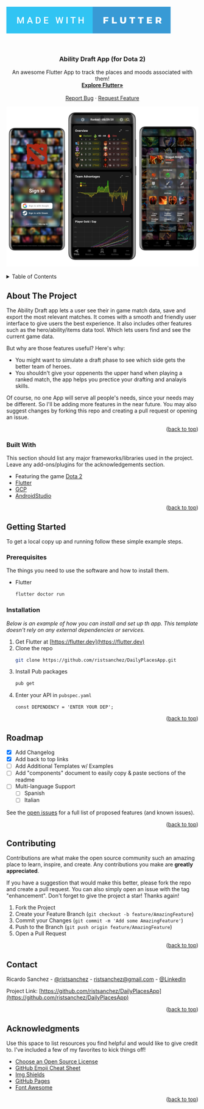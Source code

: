 ![Made with Flutter](gh_assets/made-with-flutter.svg)

<div id="top"></div>

<!-- PROJECT LOGO -->
<br />
<div align="center">

  <h3 align="center">Ability Draft App (for Dota 2)</h3>

  <p align="center">
    An awesome Flutter App to track the places and moods associated with them!
    <br />
    <a href="https://flutter.dev/"><strong>Explore Flutter»</strong></a>
    <br />
    <br />
    <a href="https://github.com/ristsanchez/DailyPlacesApp/issues">Report Bug</a>
    ·
    <a href="https://github.com/ristsanchez/DailyPlacesApp/issues">Request Feature</a>
  </p>
</div>

![Hero tab](gh_assets/sampleScreens.png)

<!-- TABLE OF CONTENTS -->
<details>
  <summary>Table of Contents</summary>
  <ol>
    <li>
      <a href="#about-the-project">About The Project</a>
      <ul>
        <li><a href="#built-with">Built With</a></li>
      </ul>
    </li>
    <li>
      <a href="#getting-started">Getting Started</a>
      <ul>
        <li><a href="#prerequisites">Prerequisites</a></li>
        <li><a href="#installation">Installation</a></li>
      </ul>
    </li>
    <li><a href="#roadmap">Roadmap</a></li>
    <li><a href="#contributing">Contributing</a></li>
    <li><a href="#contact">Contact</a></li>
    <li><a href="#acknowledgments">Acknowledgments</a></li>
  </ol>
</details>



<!-- ABOUT THE PROJECT -->
## About The Project

The Ability Draft app lets a user see their in game match data, save and export the most relevant matches. It comes with a smooth and friendly user interface to give users the best experience. It also includes other features such as the hero/ability/items data tool. Which lets users find and see the current game data.

But why are those features useful? Here's why:
* You might want to simulate a draft phase to see which side gets the better team of heroes.
* You shouldn't give your oppenents the upper hand when playing a ranked match, the app helps you prectice your drafting and analayis skills.

Of course, no one App will serve all people's needs, since your needs may be different. So I'll be adding more features in the near future. You may also suggest changes by forking this repo and creating a pull request or opening an issue.

<p align="right">(<a href="#top">back to top</a>)</p>


### Built With

This section should list any major frameworks/libraries used in the project. Leave any add-ons/plugins for the acknowledgements section.

* Featuring the game [Dota 2](https://www.dota2.com/home/)
* [Flutter](https://flutter.dev/)
* [GCP](https://cloud.google.com/)
* [AndroidStudio](https://developer.android.com/studio)

<p align="right">(<a href="#top">back to top</a>)</p>



<!-- GETTING STARTED -->
## Getting Started

To get a local copy up and running follow these simple example steps.

### Prerequisites

The things you need to use the software and how to install them.
* Flutter
  ```sh
  flutter doctor run
  ```

### Installation

_Below is an example of how you can install and set up th app. This template doesn't rely on any external dependencies or services._

1. Get Flutter at [https://flutter.dev](https://flutter.dev)
2. Clone the repo
   ```sh
   git clone https://github.com/ristsanchez/DailyPlacesApp.git
   ```
3. Install Pub packages
   ```sh
   pub get
   ```
4. Enter your API in `pubspec.yaml`
   ```env
   const DEPENDENCY = 'ENTER YOUR DEP';
   ```

<p align="right">(<a href="#top">back to top</a>)</p>





<!-- ROADMAP -->
## Roadmap

- [x] Add Changelog
- [x] Add back to top links
- [ ] Add Additional Templates w/ Examples
- [ ] Add "components" document to easily copy & paste sections of the readme
- [ ] Multi-language Support
    - [ ] Spanish
    - [ ] Italian

See the [open issues](https://github.com/) for a full list of proposed features (and known issues).

<p align="right">(<a href="#top">back to top</a>)</p>



<!-- CONTRIBUTING -->
## Contributing

Contributions are what make the open source community such an amazing place to learn, inspire, and create. Any contributions you make are **greatly appreciated**.

If you have a suggestion that would make this better, please fork the repo and create a pull request. You can also simply open an issue with the tag "enhancement".
Don't forget to give the project a star! Thanks again!

1. Fork the Project
2. Create your Feature Branch (`git checkout -b feature/AmazingFeature`)
3. Commit your Changes (`git commit -m 'Add some AmazingFeature'`)
4. Push to the Branch (`git push origin feature/AmazingFeature`)
5. Open a Pull Request

<p align="right">(<a href="#top">back to top</a>)</p>



<!-- CONTACT -->
## Contact

Ricardo Sanchez - [@ristsanchez](https://twitter.com/ristsanchez) - ristsanchez@gmail.com - [@LinkedIn](https://www.linkedin.com/in/ricardo-sanchez-65022a1a3/)

Project Link: [https://github.com/ristsanchez/DailyPlacesApp](https://github.com/ristsanchez/DailyPlacesApp)

<p align="right">(<a href="#top">back to top</a>)</p>



<!-- ACKNOWLEDGMENTS -->
## Acknowledgments

Use this space to list resources you find helpful and would like to give credit to. I've included a few of my favorites to kick things off!

* [Choose an Open Source License](https://choosealicense.com)
* [GitHub Emoji Cheat Sheet](https://www.webpagefx.com/tools/emoji-cheat-sheet)
* [Img Shields](https://shields.io)
* [GitHub Pages](https://pages.github.com)
* [Font Awesome](https://fontawesome.com)

<p align="right">(<a href="#top">back to top</a>)</p>



<!-- MARKDOWN LINKS & IMAGES -->
<!-- https://www.markdownguide.org/basic-syntax/#reference-style-links -->
[contributors-shield]: https://img.shields.io/github/contributors/othneildrew/Best-README-Template.svg?style=for-the-badge
[contributors-url]: https://github.com/othneildrew/Best-README-Template/graphs/contributors
[forks-shield]: https://img.shields.io/github/forks/othneildrew/Best-README-Template.svg?style=for-the-badge
[forks-url]: https://github.com/othneildrew/Best-README-Template/network/members
[stars-shield]: https://img.shields.io/github/stars/othneildrew/Best-README-Template.svg?style=for-the-badge
[stars-url]: https://github.com/othneildrew/Best-README-Template/stargazers
[issues-shield]: https://img.shields.io/github/issues/othneildrew/Best-README-Template.svg?style=for-the-badge
[issues-url]: https://github.com/othneildrew/Best-README-Template/issues
[license-shield]: https://img.shields.io/github/license/othneildrew/Best-README-Template.svg?style=for-the-badge
[license-url]: https://github.com/othneildrew/Best-README-Template/blob/master/LICENSE.txt
[product-screenshot]: images/screenshot.png
